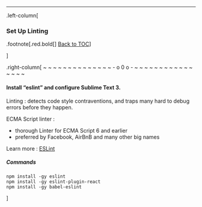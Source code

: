 ---
.left-column[
  ### Set Up Linting
.footnote[.red.bold[] [Back to TOC](./)] 
<!-- -->]
.right-column[
~ ~ ~ ~ ~ ~ ~ ~ ~ ~ ~ ~ ~ ~ - o 0 o - ~ ~ ~ ~ ~ ~ ~ ~ ~ ~ ~ ~ ~ ~ ~ ~

#### Install “eslint” and configure Sublime Text 3.

Linting : detects code style contraventions, and traps many
  hard to debug errors before they happen.

ECMA Script linter : 
  - thorough Linter for ECMA Script 6 and earlier
  - preferred by Facebook, AirBnB and many other big names

Learn more : [ESLint](http://eslint.org/docs/about/)
##### Commands
```terminal
npm install -gy eslint
npm install -gy eslint-plugin-react
npm install -gy babel-eslint
```


<!-- -->]
